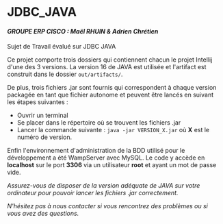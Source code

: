 # JDBC_JAVA

#### *GROUPE ERP CISCO : Maël RHUIN & Adrien Chrétien*

Sujet de Travail évalué sur JDBC JAVA

Ce projet comporte trois dossiers qui contiennent chacun le projet Intellij d'une des 3 versions. La version 16 de JAVA est utilisée et l'artifact est construit dans le dossier `out/artifacts/`.

De plus, trois fichiers .jar sont fournis qui correspondent à chaque version packagée en tant que fichier autonome et peuvent être lancés en suivant les étapes suivantes :

 - Ouvrir un terminal
 - Se placer dans le répertoire où se trouvent les fichiers .jar
 - Lancer la commande suivante : `java -jar VERSION_X.jar` où <b>X</b> est le numéro de version.

Enfin l'environnement d'administration de la BDD utilisé pour le développement a été WampServer avec MySQL. Le code y accède en <b>localhost</b> sur le port <b>3306</b> via un utilisateur <b>root</b> et ayant un mot de passe vide.

*Assurez-vous de disposer de la version adéquate de JAVA sur votre ordinateur pour pouvoir lancer les fichiers .jar correctement.* 

*N'hésitez pas à nous contacter si vous rencontrez des problèmes ou si vous avez des questions.*
